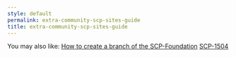 ```yaml
---
style: default
permalink: extra-community-scp-sites-guide
title: extra-community-scp-sites-guide
---
```

You may also like:
[How to create a branch of the SCP-Foundation](http://scp-wiki.net/how-to-create-a-branch-of-the-scp-foundation)
[SCP-1504](http://scp-wiki.net/scp-1504)